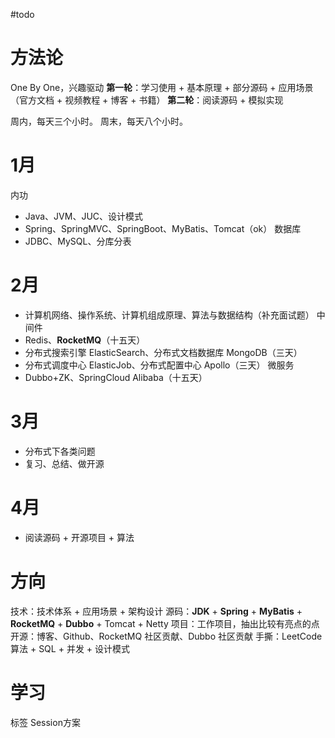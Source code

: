 #todo
# 方法论
One By One，兴趣驱动
**第一轮**：学习使用 + 基本原理 + 部分源码 + 应用场景（官方文档 + 视频教程 + 博客 + 书籍）
**第二轮**：阅读源码 + 模拟实现

周内，每天三个小时。
周末，每天八个小时。

# 1月
内功
- Java、JVM、JUC、设计模式
- Spring、SpringMVC、SpringBoot、MyBatis、Tomcat（ok）
数据库
- JDBC、MySQL、分库分表

# 2月
- 计算机网络、操作系统、计算机组成原理、算法与数据结构（补充面试题）
中间件
- Redis、**RocketMQ**（十五天）
- 分布式搜索引擎 ElasticSearch、分布式文档数据库 MongoDB（三天）
- 分布式调度中心 ElasticJob、分布式配置中心 Apollo（三天）
微服务
- Dubbo+ZK、SpringCloud Alibaba（十五天）

# 3月
- 分布式下各类问题
- 复习、总结、做开源
# 4月
- 阅读源码 + 开源项目 + 算法

# 方向
技术：技术体系 + 应用场景 + 架构设计
源码：**JDK** + **Spring**  + **MyBatis** + **RocketMQ** + **Dubbo** + Tomcat + Netty
项目：工作项目，抽出比较有亮点的点
开源：博客、Github、RocketMQ 社区贡献、Dubbo 社区贡献
手撕：LeetCode 算法 + SQL + 并发 + 设计模式

# 学习
标签
Session方案